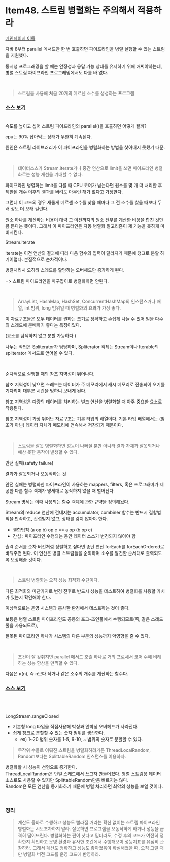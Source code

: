 # Item48. 스트림 병렬화는 주의해서 적용하라

[메인페이지 이동](../README.md)



자바 8부터 parallel 메서드만 한 번 호출하면 파이프라인을 병렬 실행할 수 있는 스트림을 지원했다.

동시성 프로그래밍을 할 때는 안정성과 응답 가능 상태를 유지하기 위해 애써야하는데, 병렬 스트림 파이프라인 프로그래밍에서도 다를 바 없다.


</br>
 
> 스트림을 사용해 처음 20개의 메르센 소수를 생성하는 프로그램

### [소스 보기](./java//Item_48_1.java) </br></br>


속도를 높이고 싶어 스트림 파이프라인의 parallel()을 호출하면 어떻게 될까?

cpu는 90% 잡아먹는 상태가 무한히 계속된다.

원인은 스트림 라이브러리가 이 파이프라인을 병렬화하는 방법을 찾아내지 못했기 때문.

</br>

> 데이터소스가 Stream.iterate거나 중간 연산으로 limit을 쓰면 파이프라인 병렬화로는 성능 개선을 기대할 수 없다.


파이프라인 병렬화는 limit를 다룰 때 CPU 코어가 남는다면 원소를 몇 개 더 처리한 후 제한된 개수 이후의 결과를 버려도 아무런 해가 없다고 가정한다.

그런데 이 코드의 경우 새롭게 메르센 소수를 찾을 때마다 그 전 소수를 찾을 때보다 두 배 정도 더 오래 걸린다.

원소 하나를 계산하는 비용이 대략 그 이전까지의 원소 전부를 계산한 비용을 합친 것만큼 든다는 뜻이다. 그래서 이 파이프라인은 자동 병렬화 알고리즘이 제 기능을 못하게 마비시킨다.

Stream.iterate

iterate는 이전 연산의 결과에 따라 다음 함수의 입력이 달라지기 때문에 청크로 분할 하기어렵다.
본질적으로 순차적이다.

병렬처리시 오히려 스레드를 할당하는 오버헤드만 증가하게 된다.

=> 스트림 파이프라인을 마구잡이로 병렬화하면 안된다.

</br>

> ArrayList, HashMap, HashSet, ConcurrentHashMap의 인스턴스거나 배열, int 범위, long 범위일 때 병렬화의 효과가 가장 좋다.

이 자료구조들은 모두 데이터를 원하는 크기로 정확하고 손쉽게 나눌 수 있어 일을 다수의 스레드에 분배하기 좋다는 특징이있다.

(요소를 탐색하지 않고 분할 가능하다.)

나누는 작업은 Spliterator가 담당하며, Spliterator 객체는 Stream이나 Iterable의 spliterator 메서드로 얻어올 수 있다.

</br>

순차적으로 실행할 때의 참조 지역성이 뛰어나다.

참조 지역성이 낮으면 스레드는 데이터가 주 메모리에서 캐시 메모리로 전송되어 오기를 기다리며 대부분 시간을 멍하니 보내게 된다.

참조 지역성은 다량의 데이터를 처리하는 벌크 연산을 병렬화할 때 아주 중요한 요소로 작용된다.

참조 지역성이 가장 뛰어난 자료구조는 기본 타입의 배열이다. 기본 타입 배열에서는 (참조가 아닌) 데이터 자체가 메모리에 연속해서 저장되기 때문이다.


</br>

> 스트림을 잘못 병렬화하면 성능이 나빠질 뿐만 아니라 결과 자체가 잘못되거나 예상 못한 동작이 발생할 수 있다.


안전 실패(safety failure)

결과가 잘못되거나 오동작하는 것

안전 실패는 병렬화한 파이프라인이 사용하는 mappers, filters, 혹은 프로그래머가 제공한 다른 함수 객체가 명세대로 동작하지 않을 때 벌어진다.

Stream 명세는 이때 사용되는 함수 객체에 관한 규약을 정의해놨다.

Stream의 reduce 연산에 건네지는 accumulator, combiner 함수는 반드시 결합법칙을 만족하고, 간섭받지 않고, 상태를 갖지 않아야 한다.

- 결합법칙 (a op b) op c == a op (b op c)
- 간섭 : 파이프라인 수행되는 동안 데이터 소스가 변경되지 않아야 함

출력 순서를 순차 버전처럼 정렬하고 싶다면 종단 연산 forEach를 forEachOrdered로 바꿔주면 된다. 이 연산은 병렬 스트림들을 순회하며 소수를 발견한 순서대로 출력되도록 보장해줄 것이다.

</br>


> 스트림 병렬화는 오직 성능 최적화 수단이다. 

다른 최적화와 마찬가지로 변경 전후로 반드시 성능을 테스트하여 병렬화를 사용할 가치가 있는지 확인해야 한다. 

이상적으로는 운영 시스템과 흡사한 환경에서 테스트하는 것이 좋다.

보통은 병렬 스트림 파이프라인도 공통의 포크-조인풀에서 수행되므로(즉, 같은 스레드 풀을 사용되므로), 

잘못된 파이프라인 하나가 시스템의 다른 부분의 성능까지 악영향을 줄 수 있다.

</br>

> 조건이 잘 갖춰지면 parallel 메서드 호출 하나로 거의 프로세서 코어 수에 비례하는 성능 향상을 만끽할 수 있다.

다음은 π(n), 즉 n보다 작거나 같은 소수의 개수를 계산하는 함수다.

### [소스 보기](./java//Item_48_2.java) </br></br>

</br>

LongStream.rangeClosed 
- 기본형 long 타입을 직접사용해 박싱과 언박싱 오버헤드가 사라진다.
- 쉽게 청크로 분할할 수 있는 숫자 범위를 생산한다.
  - ex) 1~20 범위 숫자를 1-5, 6-10, ~ 범위의 숫자로 분할할 수 있다.

> 무작위 수들로 이뤄진 스트림을 병렬화하려거든 ThreadLocalRandom, Random보다는 SplittableRandom 인스턴스를 이용하자. 

병렬화할 시 성능이 선형으로 증가한다. </br>
ThreadLocalRandom은 단일 스레드에서 쓰고자 만들어졌다. 병렬 스트림용 데이터 소스로도 사용할 수 있지만 SplittableRandom만큼 빠르지는 않다.</br>
Random은 모든 연산을 동기화하기 때문에 병렬 처리하면 최악의 성능을 보일 것이다.

 </br>

### 정리

> 계산도 올바로 수행하고 성능도 빨라질 거라는 확신 없이는 스트림 파이프라인 병렬화는 시도조차하지 말라. 잘못하면 프로그램을 오동작하게 하거나 성능을 급격히 떨어뜨린다.
병렬화하는 편이 낫다고 믿더라도, 수정 후의 코드가 여전히 정확한지 확인하고 운영 환경과 유사한 조건에서 수행해보며 성능지표를 유심히 관찰하라.
그래서 계산도 정확하고 성능도 좋아졌음이 확실해졌을 때, 오직 그럴 때만 병렬화 버전 코드를 운영 코드에 반영하라.